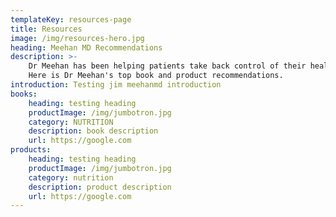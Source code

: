 ```yaml
---
templateKey: resources-page
title: Resources
image: /img/resources-hero.jpg
heading: Meehan MD Recommendations 
description: >-
    Dr Meehan has been helping patients take back control of their health for years.
    Here is Dr Meehan's top book and product recommendations. 
introduction: Testing jim meehanmd introduction
books:
    heading: testing heading
    productImage: /img/jumbotron.jpg
    category: NUTRITION
    description: book description
    url: https://google.com
products:
    heading: testing heading
    productImage: /img/jumbotron.jpg
    category: nutrition 
    description: product description
    url: https://google.com
---
```


